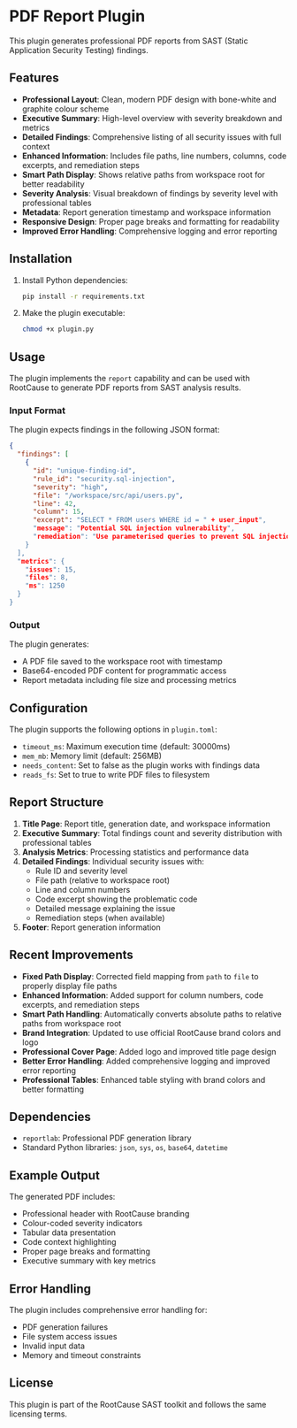 # PDF Report Plugin

This plugin generates professional PDF reports from SAST (Static Application Security Testing) findings.

## Features

- **Professional Layout**: Clean, modern PDF design with bone-white and graphite colour scheme
- **Executive Summary**: High-level overview with severity breakdown and metrics
- **Detailed Findings**: Comprehensive listing of all security issues with full context
- **Enhanced Information**: Includes file paths, line numbers, columns, code excerpts, and remediation steps
- **Smart Path Display**: Shows relative paths from workspace root for better readability
- **Severity Analysis**: Visual breakdown of findings by severity level with professional tables
- **Metadata**: Report generation timestamp and workspace information
- **Responsive Design**: Proper page breaks and formatting for readability
- **Improved Error Handling**: Comprehensive logging and error reporting

## Installation

1. Install Python dependencies:
   ```bash
   pip install -r requirements.txt
   ```

2. Make the plugin executable:
   ```bash
   chmod +x plugin.py
   ```

## Usage

The plugin implements the `report` capability and can be used with RootCause to generate PDF reports from SAST analysis results.

### Input Format

The plugin expects findings in the following JSON format:

```json
{
  "findings": [
    {
      "id": "unique-finding-id",
      "rule_id": "security.sql-injection",
      "severity": "high",
      "file": "/workspace/src/api/users.py",
      "line": 42,
      "column": 15,
      "excerpt": "SELECT * FROM users WHERE id = " + user_input",
      "message": "Potential SQL injection vulnerability",
      "remediation": "Use parameterised queries to prevent SQL injection"
    }
  ],
  "metrics": {
    "issues": 15,
    "files": 8,
    "ms": 1250
  }
}
```

### Output

The plugin generates:
- A PDF file saved to the workspace root with timestamp
- Base64-encoded PDF content for programmatic access
- Report metadata including file size and processing metrics

## Configuration

The plugin supports the following options in `plugin.toml`:

- `timeout_ms`: Maximum execution time (default: 30000ms)
- `mem_mb`: Memory limit (default: 256MB)
- `needs_content`: Set to false as the plugin works with findings data
- `reads_fs`: Set to true to write PDF files to filesystem

## Report Structure

1. **Title Page**: Report title, generation date, and workspace information
2. **Executive Summary**: Total findings count and severity distribution with professional tables
3. **Analysis Metrics**: Processing statistics and performance data
4. **Detailed Findings**: Individual security issues with:
   - Rule ID and severity level
   - File path (relative to workspace root)
   - Line and column numbers
   - Code excerpt showing the problematic code
   - Detailed message explaining the issue
   - Remediation steps (when available)
5. **Footer**: Report generation information

## Recent Improvements

- **Fixed Path Display**: Corrected field mapping from `path` to `file` to properly display file paths
- **Enhanced Information**: Added support for column numbers, code excerpts, and remediation steps
- **Smart Path Handling**: Automatically converts absolute paths to relative paths from workspace root
- **Brand Integration**: Updated to use official RootCause brand colors and logo
- **Professional Cover Page**: Added logo and improved title page design
- **Better Error Handling**: Added comprehensive logging and improved error reporting
- **Professional Tables**: Enhanced table styling with brand colors and better formatting

## Dependencies

- `reportlab`: Professional PDF generation library
- Standard Python libraries: `json`, `sys`, `os`, `base64`, `datetime`

## Example Output

The generated PDF includes:
- Professional header with RootCause branding
- Colour-coded severity indicators
- Tabular data presentation
- Code context highlighting
- Proper page breaks and formatting
- Executive summary with key metrics

## Error Handling

The plugin includes comprehensive error handling for:
- PDF generation failures
- File system access issues
- Invalid input data
- Memory and timeout constraints

## License

This plugin is part of the RootCause SAST toolkit and follows the same licensing terms.
